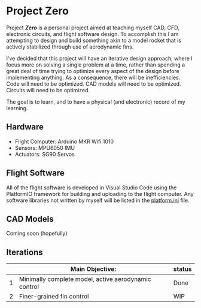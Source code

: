 # Project Zero
Project ***Zero*** is a personal project aimed at teaching myself CAD, CFD, electronic circuits, and flight software design. To accomplish this I am attempting to design and build something akin to a model rocket that is actively stabilized through use of aerodynamic fins.

I've decided that this project will have an iterative design approach, where I focus more on solving a single problem at a time, rather than spending a great deal of time trying to optimize every aspect of the design before implementing anything.
As a consequence, there will be inefficiencies. Code will need to be optimized. CAD models will need to be optimized. Circuits will need to be optimized.

The goal is to learn, and to have a physical (and electronic) record of my learning.

## Hardware
- Flight Computer: Arduino MKR Wifi 1010
- Sensors: MPU6050 IMU
- Actuators: SG90 Servos

## Flight Software
All of the flight software is developed in Visual Studio Code using the PlatformIO framework for building and uploading to the flight computer. Any software libraries not written by myself will be listed in the [platform.ini](https://github.com/codyauch/Project_Zero_FSW/blob/main/platformio.ini) file.

## CAD Models
Coming soon (hopefully)

## Iterations
||Main Objective:|status|
|-|-|-|
|1|Minimally complete model, active aerodynamic control|Done|
|2|Finer-grained fin control|WIP|

